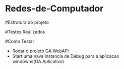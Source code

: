 # Redes-de-Computador

#Estrutura do projeto 

#Testes Realizados

#Como Testar
- Rodar o projeto GA.WebAPI
- Start uma nava instancia de Debug para a aplicacao windowns(GA.Aplicativo)


